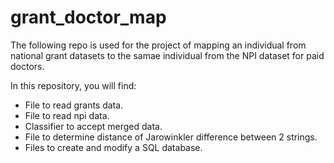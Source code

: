 # grant_doctor_map

The following repo is used for the project of mapping an individual from national grant datasets to the samae individual from the NPI dataset for paid doctors.

In this repository, you will find:
 - File to read grants data.
 - File to read npi data.
 - Classifier to accept merged data.
 - File to determine distance of Jarowinkler difference between 2 strings.
 - Files to create and modify a SQL database.